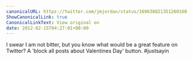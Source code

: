 ```yaml
---
canonicalURL: https://twitter.com/jmjordan/status/169638821351260160
ShowCanonicalLink: true
CanonicalLinkText: View original on
date: 2012-02-15T04:27:01+00:00
---
```

I swear I am not bitter, but you know what would be a great feature on Twitter? A 'block all posts about Valentines Day' button. #justsayin